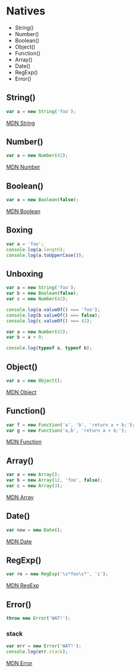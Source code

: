 # Natives

- String()
- Number()
- Boolean()
- Object()
- Function()
- Array()
- Date()
- RegExp()
- Error()


## String()

```js
var a = new String('foo');
```

[MDN String](https://developer.mozilla.org/en-US/docs/Web/JavaScript/Reference/Global_Objects/String)


## Number()

```js
var a = new Number(42);
```

[MDN Number](https://developer.mozilla.org/en-US/docs/Web/JavaScript/Reference/Global_Objects/Number)


## Boolean()

```js
var a = new Boolean(false);
```

[MDN Boolean](https://developer.mozilla.org/en-US/docs/Web/JavaScript/Reference/Global_Objects/Boolean)


## Boxing

```js
var a = 'foo';
console.log(a.length);
console.log(a.toUpperCase());
```

## Unboxing

```js
var a = new String('foo');
var b = new Boolean(false);
var c = new Number(42);

console.log(a.valueOf() === 'foo');
console.log(b.valueOf() === false);
console.log(c.valueOf() === 42);
```

```js
var a = new Number(42);
var b = a + 0;

console.log(typeof a, typeof b);
```


## Object()

```js
var a = new Object();
```

[MDN Object](https://developer.mozilla.org/en-US/docs/Web/JavaScript/Reference/Global_Objects/Object)


## Function()

```js
var f = new Function('a', 'b', 'return a + b;');
var g = new Function('a,b', 'return a + b;');
```

[MDN Function](https://developer.mozilla.org/en-US/docs/Web/JavaScript/Reference/Global_Objects/Function)


## Array()

```js
var a = new Array();
var b = new Array(12, 'foo', false);
var c = new Array(3);
```

[MDN Array](https://developer.mozilla.org/en-US/docs/Web/JavaScript/Reference/Global_Objects/Array)


## Date()

```js
var now = new Date();
```

[MDN Date](https://developer.mozilla.org/en-US/docs/Web/JavaScript/Reference/Global_Objects/Date)


## RegExp()

```js
var re = new RegExp('\s*foo\s*', 'i');
```

[MDN RegExp](https://developer.mozilla.org/en-US/docs/Web/JavaScript/Reference/Global_Objects/RegExp)


## Error()

```js
throw new Error('WAT!');
```

### stack

```js
var err = new Error('WAT!');
console.log(err.stack);
```

[MDN Error](https://developer.mozilla.org/en-US/docs/Web/JavaScript/Reference/Global_Objects/Error)
